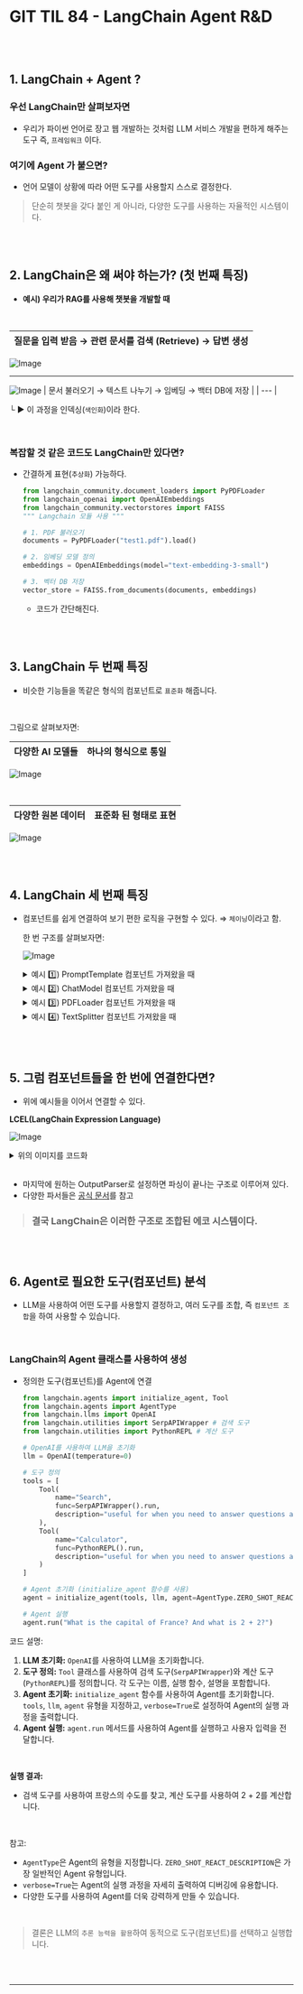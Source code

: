 # GIT TIL 84 - LangChain Agent R&D

<br><br>

## 1. LangChain + Agent ?



### 우선 LangChain만 살펴보자면

- 우리가 파이썬 언어로 장고 웹 개발하는 것처럼
LLM 서비스 개발을 편하게 해주는 도구 즉, `프레임워크` 이다.

### 여기에 Agent 가 붙으면?

- 언어 모델이 상황에 따라 어떤 도구를 사용할지 스스로 결정한다.

> 단순히 챗봇을 갖다 붙인 게 아니라, 다양한 도구를 사용하는 자율적인 시스템이다.
 
<br><br>


## 2. LangChain은 왜 써야 하는가? (첫 번째 특징)

- **예시) 우리가 RAG를 사용해 챗봇을 개발할 때**
  
<br>

| 질문을 입력 받음  →  관련 문서를 검색 (Retrieve)  →  답변 생성 |
| --- |

![Image](https://github.com/user-attachments/assets/c123ce7c-4153-4047-b83d-ca6b1e77b242)


---

![Image](https://github.com/user-attachments/assets/51d81b08-27f3-49af-8964-e88396260491)
| 문서 불러오기  →  텍스트 나누기  →  임베딩  →  백터 DB에 저장 |
| --- |

└ ▶ 이 과정을 인덱싱(`색인화`)이라 한다.

<br>

### 복잡할 것 같은 코드도 LangChain만 있다면?

- 간결하게 표현(`추상화`) 가능하다.
    
    ```python
    from langchain_community.document_loaders import PyPDFLoader
    from langchain_openai import OpenAIEmbeddings
    from langchain_community.vectorstores import FAISS
    """ Langchain 모듈 사용 """
    
    # 1. PDF 불러오기
    documents = PyPDFLoader("test1.pdf").load()
    
    # 2. 임베딩 모델 정의
    embeddings = OpenAIEmbeddings(model="text-embedding-3-small")
    
    # 3. 벡터 DB 저장
    vector_store = FAISS.from_documents(documents, embeddings)
    ```
    
    - 코드가 간단해진다.

<br><br>

## 3. LangChain 두 번째 특징


- 비슷한 기능들을 똑같은 형식의 컴포넌트로 `표준화` 해줍니다.

<br>

그림으로 살펴보자면:

|  다양한 AI 모델들 | 하나의 형식으로 통일 |
| --- | --- |

![Image](https://github.com/user-attachments/assets/3a517c89-f6da-49be-8fcd-9971502db6f4)

<br>

| 다양한 원본 데이터 | 표준화 된 형태로 표현 |
| --- | --- |

![Image](https://github.com/user-attachments/assets/b0c5cbe1-7047-419d-ab36-e34e159f98c5)

<br><br>

## 4. LangChain 세 번째 특징


- 컴포넌트를 쉽게 연결하여 보기 편한 로직을 구현할 수 있다. ⇒ `체이닝`이라고 함.
    
    
    한 번 구조를 살펴보자면:
    
    ![Image](https://github.com/user-attachments/assets/7f11a916-6c8f-4a40-8280-a7c55db3f8c0)
    
    
    <details>
    <summary> 예시 1️⃣) PromptTemplate 컴포넌트 가져왔을 때 </summary>
    
    `프롬프트 템플릿`
    
   ![Image](https://github.com/user-attachments/assets/37849559-660f-4f0e-a795-a121b00bf083)
    
    딕셔너리 형태로 받으면 완전한 형태의 프롬프트로 변환해준다.
    </details>

    <details>
    <summary> 예시 2️⃣) ChatModel 컴포넌트 가져왔을 때 </summary>
    
    ![Image](https://github.com/user-attachments/assets/1db634db-0675-46a4-a5a2-704f3ca312bb)
    질문 메세지를 받으면 응답 결과를 준다.
    </details>

    <details>
    <summary> 예시 3️⃣) PDFLoader 컴포넌트 가져왔을 때 </summary>
    
    ![Image](https://github.com/user-attachments/assets/73a080a5-99ff-4641-a3c7-ef7acc66d28f)
    PDF 파일을 주면 Document의 리스트 형태로 반환해준다.
    </details>

    <details>
    <summary> 예시 4️⃣) TextSplitter 컴포넌트 가져왔을 때 </summary>
    
    ![Image](https://github.com/user-attachments/assets/020e737a-987b-4fbd-ab28-ce39b27534f9)
    Document 리스트를 주면 더 잘게 쪼개서 줄 수도 있다.
    </details>

<br><br>

## 5. 그럼 컴포넌트들을 한 번에 연결한다면?

- 위에 예시들을 이어서 연결할 수 있다.

**LCEL(LangChain Expression Language)**

![Image](https://github.com/user-attachments/assets/466f8d54-f65f-49c5-bbab-19e53403d32e)
<details>
<summary> 위의 이미지를 코드화 </summary>
    
```python
    
chain = prompt_template | ChatOpenAI() | StrOutputParser()
chain.invoke({"language": "영어", "text": "안녕"})
    
# invoke() 함수 호출 시, 입력값을 전달합니다.
 ```
</details>

<br>

- 마지막에 원하는 OutputParser로 설정하면 파싱이 끝나는 구조로 이루어져 있다.
- 다양한 파서들은  [공식 문서](https://wikidocs.net/233771)를 참고


> ### 결국 LangChain은 이러한 구조로 조합된 에코 시스템이다.


<br><br>

## 6. Agent로 필요한 도구(컴포넌트) 분석


- LLM을 사용하여 어떤 도구를 사용할지 결정하고, 
여러 도구를 조합, 즉 `컴포넌트 조합`을 하여 사용할 수 있습니다.

<br>

### LangChain의 Agent 클래스를 사용하여 생성

- 정의한 도구(컴포넌트)를 Agent에 연결
    
    ```python
    from langchain.agents import initialize_agent, Tool
    from langchain.agents import AgentType
    from langchain.llms import OpenAI
    from langchain.utilities import SerpAPIWrapper # 검색 도구
    from langchain.utilities import PythonREPL # 계산 도구
    
    # OpenAI를 사용하여 LLM을 초기화
    llm = OpenAI(temperature=0)
    
    # 도구 정의
    tools = [
        Tool(
            name="Search", 
            func=SerpAPIWrapper().run,
            description="useful for when you need to answer questions about current events"
        ),
        Tool(
            name="Calculator",
            func=PythonREPL().run,
            description="useful for when you need to answer questions about math"
        )
    ]
    
    # Agent 초기화 (initialize_agent 함수를 사용)
    agent = initialize_agent(tools, llm, agent=AgentType.ZERO_SHOT_REACT_DESCRIPTION, verbose=True)
    
    # Agent 실행
    agent.run("What is the capital of France? And what is 2 + 2?")
    ```
    
코드 설명: 
 1. **LLM 초기화:** `OpenAI`를 사용하여 LLM을 초기화합니다.
 2. **도구 정의:** `Tool` 클래스를 사용하여 검색 도구(`SerpAPIWrapper`)와 계산 도구(`PythonREPL`)를 정의합니다. 각 도구는 이름, 실행 함수, 설명을 포함합니다.
 3. **Agent 초기화:** `initialize_agent` 함수를 사용하여 Agent를 초기화합니다. `tools`, `llm`, `agent` 유형을 지정하고, `verbose=True`로 설정하여 Agent의 실행 과정을 출력합니다.
 4. **Agent 실행:** `agent.run` 메서드를 사용하여 Agent를 실행하고 사용자 입력을 전달합니다.

<br>

**실행 결과:**
 - 검색 도구를 사용하여 프랑스의 수도를 찾고, 계산 도구를 사용하여 2 + 2를 계산합니다.

<br>

참고:
 - `AgentType`은 Agent의 유형을 지정합니다. `ZERO_SHOT_REACT_DESCRIPTION`은 가장 일반적인 Agent 유형입니다.
 - `verbose=True`는 Agent의 실행 과정을 자세히 출력하여 디버깅에 유용합니다.
 - 다양한 도구를 사용하여 Agent를 더욱 강력하게 만들 수 있습니다.

<br>

> 결론은 LLM의 `추론 능력을 활용`하여 동적으로 도구(컴포넌트)를 선택하고 실행합니다.

<br><br>

---

<br><br>